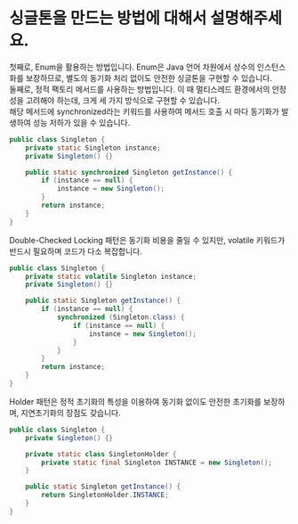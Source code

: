 # 싱글톤을 만드는 방법에 대해서 설명해주세요.

첫째로, Enum을 활용하는 방법입니다. Enum은 Java 언어 차원에서 상수의 인스턴스화를 보장하므로, 별도의 동기화 처리 없이도 안전한 싱글톤을 구현할 수 있습니다.<br>
둘째로, 정적 팩토리 메서드를 사용하는 방법입니다. 이 때 멀티스레드 환경에서의 안정성을 고려해야 하는데, 크게 세 가지 방식으로 구현할 수 있습니다.<br>
해당 메서드에 synchronized라는 키워드를 사용하여 메서드 호출 시 마다 동기화가 발생하여 성능 저하가 있을 수 있습니다.

```java
public class Singleton {
    private static Singleton instance;
    private Singleton() {}

    public static synchronized Singleton getInstance() {
        if (instance == null) {
            instance = new Singleton();
        }
        return instance;
    }
}
```

Double-Checked Locking 패턴은 동기화 비용을 줄일 수 있지만, volatile 키워드가 반드시 필요하며 코드가 다소 복잡합니다.

```java
public class Singleton {
    private static volatile Singleton instance;
    private Singleton() {}

    public static Singleton getInstance() {
        if (instance == null) {
            synchronized (Singleton.class) {
                if (instance == null) {
                    instance = new Singleton();
                }
            }
        }
        return instance;
    }
}
```

Holder 패턴은 정적 초기화의 특성을 이용하여 동기화 없이도 안전한 초기화를 보장하며, 지연초기화의 장점도 갖습니다.

```java
public class Singleton {
    private Singleton() {}

    private static class SingletonHolder {
        private static final Singleton INSTANCE = new Singleton();
    }

    public static Singleton getInstance() {
        return SingletonHolder.INSTANCE;
    }
}
```
